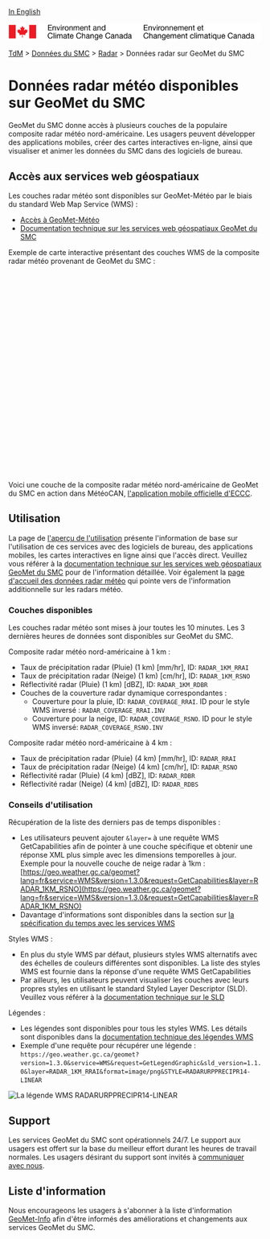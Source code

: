 [In English](readme_radar-geomet_en.md)

![ECCC logo](../../img_eccc-logo.png)

[TdM](../../readme_fr.md) > [Données du SMC](../readme_fr.md) > [Radar](readme_radar_fr.md) > Données radar sur GeoMet du SMC

# Données radar météo disponibles sur GeoMet du SMC

GeoMet du SMC donne accès à plusieurs couches de la populaire composite radar météo nord-américaine. Les usagers peuvent développer des applications mobiles, créer des cartes interactives en-ligne, ainsi que visualiser et animer les données du SMC dans des logiciels de bureau.


## Accès aux services web géospatiaux

Les couches radar météo sont disponibles sur GeoMet-Météo par le biais du standard Web Map Service (WMS) :

* [Accès à GeoMet-Météo](../../msc-geomet/readme_fr.md)
* [Documentation technique sur les services web géospatiaux GeoMet du SMC](../../msc-geomet/web-services_fr.md)

Exemple de carte interactive présentant des couches WMS de la composite radar météo provenant de GeoMet du SMC :

<div id="map" style="height: 400px"></div>


Voici une couche de la composite radar météo nord-américaine de GeoMet du SMC en action dans MétéoCAN, [l'application mobile officielle d'ECCC](https://www.canada.ca/fr/environnement-changement-climatique/services/conditions-meteorologiques-ressources-outils-generaux/meteocan.html).


## Utilisation

La page de [l'aperçu de l'utilisation](../../usage/readme_fr.md) présente l'information de base sur l'utilisation de ces services avec des logiciels de bureau, des applications mobiles, les cartes interactives en ligne ainsi que l'accès direct. Veuillez vous référer à la [documentation technique sur les services web géospatiaux GeoMet du SMC](../../msc-geomet/web-services_fr.md) pour de l'information détaillée. Voir également la [page d'accueil des données radar météo](readme_radar_fr.md) qui pointe vers de l'information additionnelle sur les radars météo.

### Couches disponibles

Les couches radar météo sont mises à jour toutes les 10 minutes. Les 3 dernières heures de données sont disponibles sur GeoMet du SMC.

Composite radar météo nord-américaine à 1 km :

* Taux de précipitation radar (Pluie) (1 km) [mm/hr], ID: `RADAR_1KM_RRAI`
* Taux de précipitation radar (Neige) (1 km) [cm/hr], ID: `RADAR_1KM_RSNO`
* Réflectivité radar (Pluie) (1 km) [dBZ], ID: `RADAR_1KM_RDBR`
* Couches de la couverture radar dynamique correspondantes :
    * Couverture pour la pluie, ID: `RADAR_COVERAGE_RRAI`. ID pour le style WMS inversé : `RADAR_COVERAGE_RRAI.INV`
    * Couverture pour la neige, ID: `RADAR_COVERAGE_RSNO`. ID pour le style WMS inversé: `RADAR_COVERAGE_RSNO.INV`

Composite radar météo nord-américaine à 4 km :

* Taux de précipitation radar (Pluie) (4 km) [mm/hr], ID: `RADAR_RRAI`
* Taux de précipitation radar (Neige) (4 km) [cm/hr], ID: `RADAR_RSNO`
* Réflectivité radar (Pluie) (4 km) [dBZ], ID: `RADAR_RDBR`
* Réflectivité radar (Neige) (4 km) [dBZ], ID: `RADAR_RDBS`

### Conseils d'utilisation

Récupération de la liste des derniers pas de temps disponibles :

* Les utilisateurs peuvent ajouter `&layer=` à une requête WMS GetCapabilities afin de pointer à une couche spécifique et obtenir une réponse XML plus simple avec les dimensions temporelles à jour. Exemple pour la nouvelle couche de neige radar à 1km : [https://geo.weather.gc.ca/geomet?lang=fr&service=WMS&version=1.3.0&request=GetCapabilities&layer=RADAR_1KM_RSNO](https://geo.weather.gc.ca/geomet?lang=fr&service=WMS&version=1.3.0&request=GetCapabilities&layer=RADAR_1KM_RSNO)
* Davantage d'informations sont disponibles dans la section sur [la spécification du temps avec les services WMS](../../msc-geomet/web-services_fr/#specification-du-temps)

Styles WMS :

* En plus du style WMS par défaut, plusieurs styles WMS alternatifs avec des échelles de couleurs différentes sont disponibles. La liste des styles WMS est fournie dans la réponse d'une requête WMS GetCapabilities
* Par ailleurs, les utilisateurs peuvent visualiser les couches avec leurs propres styles en utilisant le standard Styled Layer Descriptor (SLD). Veuillez vous référer à la [documentation technique sur le SLD](../../msc-geomet/web-services_fr/#specification-des-styles)

Légendes :

* Les légendes sont disponibles pour tous les styles WMS. Les détails sont disponibles dans la [documentation technique des légendes WMS](../../msc-geomet/web-services_fr/#wms-getlegendgraphic)
* Exemple d'une requête pour récupérer une légende : `https://geo.weather.gc.ca/geomet?version=1.3.0&service=WMS&request=GetLegendGraphic&sld_version=1.1.0&layer=RADAR_1KM_RRAI&format=image/png&STYLE=RADARURPPRECIPR14-LINEAR`

![La légende WMS RADARURPPRECIPR14-LINEAR](https://geo.weather.gc.ca/geomet?version=1.3.0&service=WMS&request=GetLegendGraphic&sld_version=1.1.0&layer=RADAR_1KM_RRAI&format=image/png&STYLE=RADARURPPRECIPR14-LINEAR)


## Support

Les services GeoMet du SMC sont opérationnels 24/7. Le support aux usagers est offert sur la base du meilleur effort durant les heures de travail normales. Les usagers désirant du support sont invités à [communiquer avec nous](https://weather.gc.ca/mainmenu/contact_us_e.html).


## Liste d'information

Nous encourageons les usagers à s'abonner à la liste d'information [GeoMet-Info](https://lists.ec.gc.ca/cgi-bin/mailman/listinfo/geomet-info) afin d'être informés des améliorations et changements aux services GeoMet du SMC.


<link rel="stylesheet" href="https://cdnjs.cloudflare.com/ajax/libs/openlayers/4.6.5/ol.css" integrity="sha256-rQq4Fxpq3LlPQ8yP11i6Z2lAo82b6ACDgd35CKyNEBw=" crossorigin="anonymous" />
<script src="https://cdnjs.cloudflare.com/ajax/libs/openlayers/4.6.5/ol.js" integrity="sha256-77IKwU93jwIX7zmgEBfYGHcmeO0Fx2MoWB/ooh9QkBA=" crossorigin="anonymous"></script>
<script type="text/javascript">
      var map = new ol.Map({
        target: 'map',
        layers: [
          new ol.layer.Tile({
            source: new ol.source.OSM()
          }),
          new ol.layer.Tile({
            source: new ol.source.TileWMS({
                format: 'image/png',
                url: 'https://geo.weather.gc.ca/geomet/',
                params: {'LAYERS': 'RADAR_1KM_RSNO', 'TILED': true},
            })
          new ol.layer.Tile({
            source: new ol.source.TileWMS({
                format: 'image/png',
                url: 'https://geo.weather.gc.ca/geomet/',
                params: {'LAYERS': 'RADAR_COVERAGE_RSNO.INV', 'TILED': true},
            })
          })
        ],
        view: new ol.View({
          center: ol.proj.fromLonLat([-97, 57]),
          zoom: 3
        })
      });
</script>